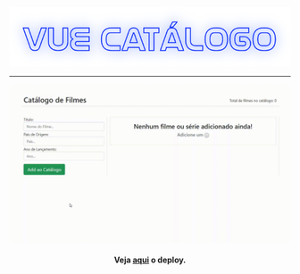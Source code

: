 <div align='center'>
<img src='./logo.png'>
<hr>

<img src='./screenshot.gif'>

<h4> Veja <a href='https://maraisaferreira.github.io/vue-catalog/' target='_blank'>aqui</a> o deploy.</h4>

</div>